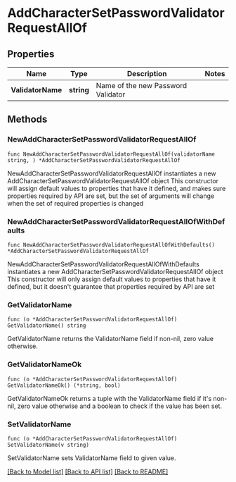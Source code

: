 # AddCharacterSetPasswordValidatorRequestAllOf

## Properties

Name | Type | Description | Notes
------------ | ------------- | ------------- | -------------
**ValidatorName** | **string** | Name of the new Password Validator | 

## Methods

### NewAddCharacterSetPasswordValidatorRequestAllOf

`func NewAddCharacterSetPasswordValidatorRequestAllOf(validatorName string, ) *AddCharacterSetPasswordValidatorRequestAllOf`

NewAddCharacterSetPasswordValidatorRequestAllOf instantiates a new AddCharacterSetPasswordValidatorRequestAllOf object
This constructor will assign default values to properties that have it defined,
and makes sure properties required by API are set, but the set of arguments
will change when the set of required properties is changed

### NewAddCharacterSetPasswordValidatorRequestAllOfWithDefaults

`func NewAddCharacterSetPasswordValidatorRequestAllOfWithDefaults() *AddCharacterSetPasswordValidatorRequestAllOf`

NewAddCharacterSetPasswordValidatorRequestAllOfWithDefaults instantiates a new AddCharacterSetPasswordValidatorRequestAllOf object
This constructor will only assign default values to properties that have it defined,
but it doesn't guarantee that properties required by API are set

### GetValidatorName

`func (o *AddCharacterSetPasswordValidatorRequestAllOf) GetValidatorName() string`

GetValidatorName returns the ValidatorName field if non-nil, zero value otherwise.

### GetValidatorNameOk

`func (o *AddCharacterSetPasswordValidatorRequestAllOf) GetValidatorNameOk() (*string, bool)`

GetValidatorNameOk returns a tuple with the ValidatorName field if it's non-nil, zero value otherwise
and a boolean to check if the value has been set.

### SetValidatorName

`func (o *AddCharacterSetPasswordValidatorRequestAllOf) SetValidatorName(v string)`

SetValidatorName sets ValidatorName field to given value.



[[Back to Model list]](../README.md#documentation-for-models) [[Back to API list]](../README.md#documentation-for-api-endpoints) [[Back to README]](../README.md)


